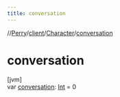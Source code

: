 ```yaml
---
title: conversation
---
```

//[Perry](../../../index.html)/[client](../index.html)/[Character](index.html)/[conversation](conversation.html)



# conversation



[jvm]\
var [conversation](conversation.html): [Int](https://kotlinlang.org/api/latest/jvm/stdlib/kotlin/-int/index.html) = 0




